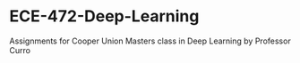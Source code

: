 # ECE-472-Deep-Learning
Assignments for Cooper Union Masters class in Deep Learning by Professor Curro
